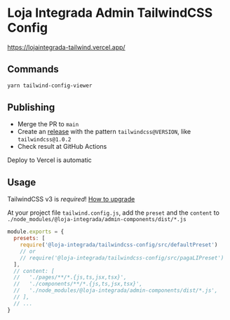 # Loja Integrada Admin TailwindCSS Config

<https://lojaintegrada-tailwind.vercel.app/>

## Commands

```bash
yarn tailwind-config-viewer
```

## Publishing

- Merge the PR to `main`
- Create an [release](https://github.com/lojaintegrada/admin-components/releases) with the pattern `tailwindcss@VERSION`, like `tailwindcss@1.0.2`
- Check result at GitHub Actions

Deploy to Vercel is automatic

## Usage

TailwindCSS v3 is *required*!
[How to upgrade](https://tailwindcss.com/docs/upgrade-guide)

At your project file `tailwind.config.js`, add the `preset` and the `content` to `./node_modules/@loja-integrada/admin-components/dist/*.js`

```js
module.exports = {
  presets: [
    require('@loja-integrada/tailwindcss-config/src/defaultPreset')
    // or
    // require('@loja-integrada/tailwindcss-config/src/pagaLIPreset')
  ],
  // content: [
  //   './pages/**/*.{js,ts,jsx,tsx}',
  //   './components/**/*.{js,ts,jsx,tsx}',
  //   './node_modules/@loja-integrada/admin-components/dist/*.js',
  // ],
  // ...
}
```
